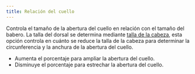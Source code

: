 ```yaml
---
title: Relación del cuello
---
```


Controla el tamaño de la abertura del cuello en relación con el tamaño del babero. La talla del dorsal se determina mediante [talla de la cabeza](/docs/patterns/bob/options/headsize), esta opción controla en cuánto se reduce la talla de la cabeza para determinar la circunferencia y la anchura de la abertura del cuello.

- Aumenta el porcentaje para ampliar la abertura del cuello.
- Disminuye el porcentaje para estrechar la abertura del cuello.




